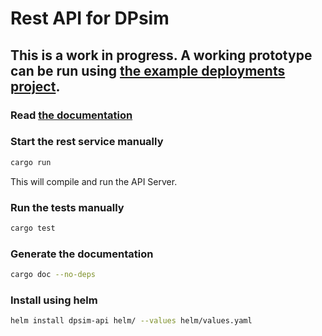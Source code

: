 
# Rest API for DPsim

## This is a work in progress. A working prototype can be run using [the example deployments project](https://github.com/sogno-platform/example-deployments).

### Read [the documentation](https://sogno-platform.github.io/dpsim-api/dpsim_api/index.html)

### Start the rest service manually

```bash
cargo run
```

This will compile and run the API Server.

### Run the tests manually

```bash
cargo test
```

### Generate the documentation

```bash
cargo doc --no-deps
```

### Install using helm 
```bash
helm install dpsim-api helm/ --values helm/values.yaml
```

